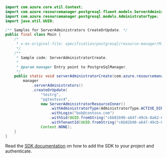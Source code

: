 ```java
import com.azure.core.util.Context;
import com.azure.resourcemanager.postgresql.fluent.models.ServerAdministratorResourceInner;
import com.azure.resourcemanager.postgresql.models.AdministratorType;
import java.util.UUID;

/** Samples for ServerAdministrators CreateOrUpdate. */
public final class Main {
    /*
     * x-ms-original-file: specification/postgresql/resource-manager/Microsoft.DBforPostgreSQL/stable/2017-12-01/examples/ServerAdminCreateUpdate.json
     */
    /**
     * Sample code: ServerAdministratorCreate.
     *
     * @param manager Entry point to PostgreSqlManager.
     */
    public static void serverAdministratorCreate(com.azure.resourcemanager.postgresql.PostgreSqlManager manager) {
        manager
            .serverAdministrators()
            .createOrUpdate(
                "testrg",
                "pgtestsvc4",
                new ServerAdministratorResourceInner()
                    .withAdministratorType(AdministratorType.ACTIVE_DIRECTORY)
                    .withLogin("bob@contoso.com")
                    .withSid(UUID.fromString("c6b82b90-a647-49cb-8a62-0d2d3cb7ac7c"))
                    .withTenantId(UUID.fromString("c6b82b90-a647-49cb-8a62-0d2d3cb7ac7c")),
                Context.NONE);
    }
}
```

Read the [SDK documentation](https://github.com/Azure/azure-sdk-for-java/blob/azure-resourcemanager-postgresql_1.0.2/sdk/postgresql/azure-resourcemanager-postgresql/README.md) on how to add the SDK to your project and authenticate.
